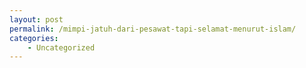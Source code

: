```yaml
---
layout: post
permalink: /mimpi-jatuh-dari-pesawat-tapi-selamat-menurut-islam/
categories:
    - Uncategorized
---
```


